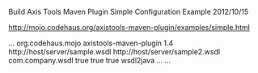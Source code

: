 Build Axis Tools Maven Plugin Simple Configuration Example 2012/10/15

http://mojo.codehaus.org/axistools-maven-plugin/examples/simple.html


<project>
  ...
  <build>
    <plugins>
      <plugin>
        <groupId>org.codehaus.mojo</groupId>
        <artifactId>axistools-maven-plugin</artifactId>
        <version>1.4</version>
        <configuration>
          <urls>
            <url>http://host/server/sample.wsdl</url>
            <url>http://host/server/sample2.wsdl</url>
          </urls>
          <packageSpace>com.company.wsdl</packageSpace>
          <testCases>true</testCases>
          <serverSide>true</serverSide>
          <subPackageByFileName>true</subPackageByFileName>
        </configuration>
        <executions>
          <execution>
            <goals>
              <goal>wsdl2java</goal>
            </goals>
          </execution>
        </executions>
      </plugin>
    </plugins>
    ...
  </build>
  ...
</project>

